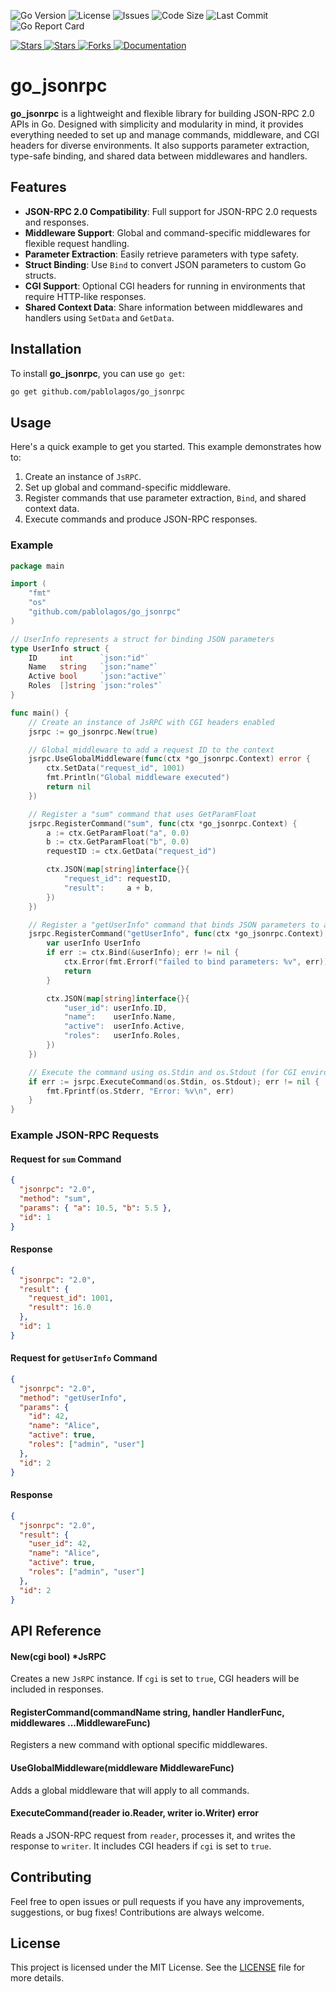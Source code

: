 ![Go Version](https://img.shields.io/github/go-mod/go-version/pablolagos/go-jsonrpc)
![License](https://img.shields.io/github/license/pablolagos/go-jsonrpc)
![Issues](https://img.shields.io/github/issues/pablolagos/go-jsonrpc)
![Code Size](https://img.shields.io/github/languages/code-size/pablolagos/go-jsonrpc)
![Last Commit](https://img.shields.io/github/last-commit/pablolagos/go-jsonrpc)
![Go Report Card](https://goreportcard.com/badge/github.com/pablolagos/go-jsonrpc)

[![Stars](https://img.shields.io/github/stars/pablolagos/go-jsonrpc?style=social)
![Stars](https://img.shields.io/github/stars/pablolagos/go-jsonrpc?style=social)
![Forks](https://img.shields.io/github/forks/pablolagos/go-jsonrpc?style=social)
![Documentation](https://img.shields.io/badge/docs-available-brightgreen)](https://pkg.go.dev/github.com/pablolagos/go_jsonrpc)


# go_jsonrpc

**go_jsonrpc** is a lightweight and flexible library for building JSON-RPC 2.0 APIs in Go. Designed with simplicity and modularity in mind, it provides everything needed to set up and manage commands, middleware, and CGI headers for diverse environments. It also supports parameter extraction, type-safe binding, and shared data between middlewares and handlers.

## Features

- **JSON-RPC 2.0 Compatibility**: Full support for JSON-RPC 2.0 requests and responses.
- **Middleware Support**: Global and command-specific middlewares for flexible request handling.
- **Parameter Extraction**: Easily retrieve parameters with type safety.
- **Struct Binding**: Use `Bind` to convert JSON parameters to custom Go structs.
- **CGI Support**: Optional CGI headers for running in environments that require HTTP-like responses.
- **Shared Context Data**: Share information between middlewares and handlers using `SetData` and `GetData`.

## Installation

To install **go_jsonrpc**, you can use `go get`:

```sh
go get github.com/pablolagos/go_jsonrpc
```

## Usage

Here's a quick example to get you started. This example demonstrates how to:
1. Create an instance of `JsRPC`.
2. Set up global and command-specific middleware.
3. Register commands that use parameter extraction, `Bind`, and shared context data.
4. Execute commands and produce JSON-RPC responses.

### Example

```go
package main

import (
    "fmt"
    "os"
    "github.com/pablolagos/go_jsonrpc"
)

// UserInfo represents a struct for binding JSON parameters
type UserInfo struct {
    ID     int      `json:"id"`
    Name   string   `json:"name"`
    Active bool     `json:"active"`
    Roles  []string `json:"roles"`
}

func main() {
    // Create an instance of JsRPC with CGI headers enabled
    jsrpc := go_jsonrpc.New(true)

    // Global middleware to add a request ID to the context
    jsrpc.UseGlobalMiddleware(func(ctx *go_jsonrpc.Context) error {
        ctx.SetData("request_id", 1001)
        fmt.Println("Global middleware executed")
        return nil
    })

    // Register a "sum" command that uses GetParamFloat
    jsrpc.RegisterCommand("sum", func(ctx *go_jsonrpc.Context) {
        a := ctx.GetParamFloat("a", 0.0)
        b := ctx.GetParamFloat("b", 0.0)
        requestID := ctx.GetData("request_id")

        ctx.JSON(map[string]interface{}{
            "request_id": requestID,
            "result":     a + b,
        })
    })

    // Register a "getUserInfo" command that binds JSON parameters to a struct
    jsrpc.RegisterCommand("getUserInfo", func(ctx *go_jsonrpc.Context) {
        var userInfo UserInfo
        if err := ctx.Bind(&userInfo); err != nil {
            ctx.Error(fmt.Errorf("failed to bind parameters: %v", err))
            return
        }

        ctx.JSON(map[string]interface{}{
            "user_id": userInfo.ID,
            "name":    userInfo.Name,
            "active":  userInfo.Active,
            "roles":   userInfo.Roles,
        })
    })

    // Execute the command using os.Stdin and os.Stdout (for CGI environments)
    if err := jsrpc.ExecuteCommand(os.Stdin, os.Stdout); err != nil {
        fmt.Fprintf(os.Stderr, "Error: %v\n", err)
    }
}
```

### Example JSON-RPC Requests

#### Request for `sum` Command

```json
{
  "jsonrpc": "2.0",
  "method": "sum",
  "params": { "a": 10.5, "b": 5.5 },
  "id": 1
}
```

#### Response

```json
{
  "jsonrpc": "2.0",
  "result": {
    "request_id": 1001,
    "result": 16.0
  },
  "id": 1
}
```

#### Request for `getUserInfo` Command

```json
{
  "jsonrpc": "2.0",
  "method": "getUserInfo",
  "params": {
    "id": 42,
    "name": "Alice",
    "active": true,
    "roles": ["admin", "user"]
  },
  "id": 2
}
```

#### Response

```json
{
  "jsonrpc": "2.0",
  "result": {
    "user_id": 42,
    "name": "Alice",
    "active": true,
    "roles": ["admin", "user"]
  },
  "id": 2
}
```

## API Reference

#### New(cgi bool) *JsRPC
Creates a new `JsRPC` instance. If `cgi` is set to `true`, CGI headers will be included in responses.

#### RegisterCommand(commandName string, handler HandlerFunc, middlewares ...MiddlewareFunc)
Registers a new command with optional specific middlewares.

#### UseGlobalMiddleware(middleware MiddlewareFunc)
Adds a global middleware that will apply to all commands.

#### ExecuteCommand(reader io.Reader, writer io.Writer) error
Reads a JSON-RPC request from `reader`, processes it, and writes the response to `writer`. It includes CGI headers if `cgi` is set to `true`.

## Contributing

Feel free to open issues or pull requests if you have any improvements, suggestions, or bug fixes! Contributions are always welcome.

## License

This project is licensed under the MIT License. See the [LICENSE](LICENSE) file for more details.

